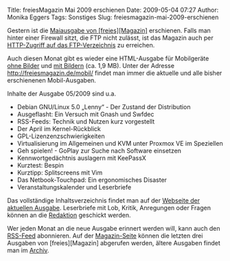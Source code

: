Title: freiesMagazin Mai 2009 erschienen
Date: 2009-05-04 07:27
Author: Monika Eggers
Tags: Sonstiges
Slug: freiesmagazin-mai-2009-erschienen

Gestern ist die [Maiausgabe von
[freies][Magazin]](ftp://ftp.freiesmagazin.de/2009/freiesMagazin-2009-05.pdf)
erschienen. Falls man hinter einer Firewall sitzt, die FTP nicht
zulässt, ist das Magazin auch per [HTTP-Zugriff auf das
FTP-Verzeichnis](http://www.freiesmagazin.de/ftp/2009/freiesMagazin-2009-05.pdf)
zu erreichen.


Auch diesen Monat gibt es wieder eine HTML-Ausgabe für Mobilgeräte [ohne
Bilder](http://freiesmagazin.de/mobil/freiesMagazin-2009-05.html) und
[mit
Bildern](http://freiesmagazin.de/mobil/freiesMagazin-2009-05-bilder.html)
(ca. 1,9 MB). Unter der Adresse <http://freiesmagazin.de/mobil/> findet
man immer die aktuelle und alle bisher erschienenen Mobil-Ausgaben.


<!--break--><!--break-->

Inhalte der Ausgabe 05/2009 sind u.a.


-   Debian GNU/Linux 5.0 „Lenny“ - Der Zustand der Distribution
-   Ausgeflasht: Ein Versuch mit Gnash und Swfdec
-   RSS-Feeds: Technik und Nutzen kurz vorgestellt
-   Der April im Kernel-Rückblick
-   GPL-Lizenzenzschwierigkeiten
-   Virtualisierung im Allgemeinen und KVM unter Proxmox VE im
    Speziellen
-   Geh spielen! - GoPlay zur Suche nach Software einsetzen
-   Kennwortgedächtnis auslagern mit KeePassX
-   Kurztest: Bespin
-   Kurztipp: Splitscreens mit Vim
-   Das Netbook-Touchpad: Ein ergonomisches Disaster
-   Veranstaltungskalender und Leserbriefe


Das vollständige Inhaltsverzeichnis findet man auf der [Webseite der
aktuellen Ausgabe](http://www.freiesmagazin.de/freiesMagazin-2009-05).
Leserbriefe mit Lob, Kritik, Anregungen oder Fragen können an die
[Redaktion](http://www.freiesmagazin.de/kontakt) geschickt werden.


Wer jeden Monat an die neue Ausgabe erinnert werden will, kann auch den
[RSS-Feed](http://www.freiesmagazin.de/rss.xml) abonnieren. Auf der
[Magazin-Seite](http://www.freiesmagazin.de/magazin) können die letzten
drei Ausgaben von
[freies][Magazin]
abgerufen werden, ältere Ausgaben findet man im
[Archiv](http://www.freiesmagazin.de/archiv).



